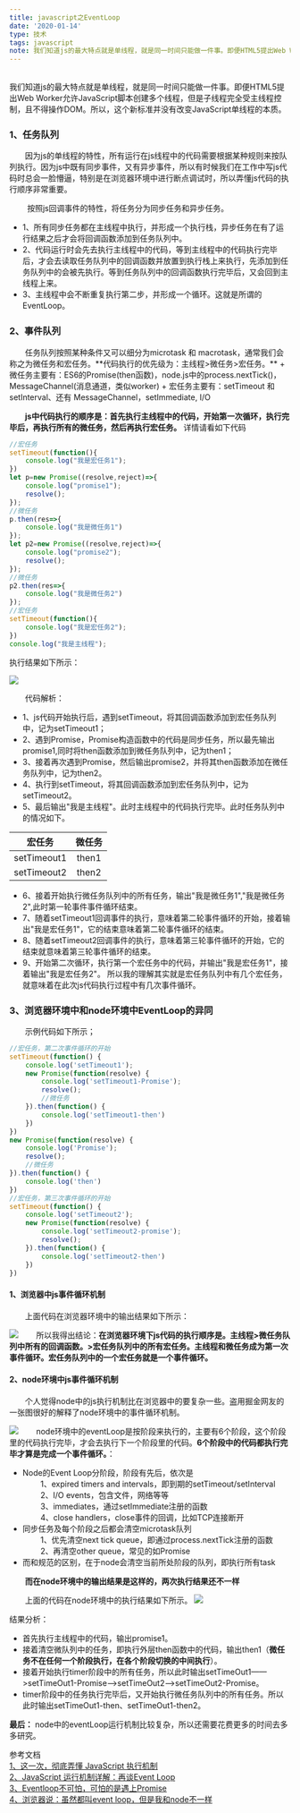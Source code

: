 ```yaml
---
title: javascript之EventLoop
date: '2020-01-14'
type: 技术
tags: javascript
note: 我们知道js的最大特点就是单线程，就是同一时间只能做一件事。即便HTML5提出Web Worker允许JavaScript脚本创建多个线程，但是子线程完全受主线程控制，且不得操作DOM。所以，这个新标准并没有改变JavaScript单线程的本质。
---
```

​		
​		我们知道js的最大特点就是单线程，就是同一时间只能做一件事。即便HTML5提出Web Worker允许JavaScript脚本创建多个线程，但是子线程完全受主线程控制，且不得操作DOM。所以，这个新标准并没有改变JavaScript单线程的本质。

<h3>1、任务队列</h3>
&#8195;&#8195;因为js的单线程的特性，所有运行在js线程中的代码需要根据某种规则来按队列执行。因为js中既有同步事件，又有异步事件，所以有时候我们在工作中写js代码时总会一脸懵逼，特别是在浏览器环境中进行断点调试时，所以弄懂js代码的执行顺序非常重要。                

&#8195;&#8195; 按照js回调事件的特性，将任务分为同步任务和异步任务。
+ 1、所有同步任务都在主线程中执行，并形成一个执行栈，异步任务在有了运行结果之后才会将回调函数添加到任务队列中。
+ 2、代码运行时会先去执行主线程中的代码，等到主线程中的代码执行完毕后，才会去读取任务队列中的回调函数并放置到执行栈上来执行，先添加到任务队列中的会被先执行。等到任务队列中的回调函数执行完毕后，又会回到主线程上来。
+ 3、主线程中会不断重复执行第二步，并形成一个循环。这就是所谓的EventLoop。

<h3>2、事件队列</h3>
&#8195;&#8195;任务队列按照某种条件又可以细分为microtask 和 macrotask，通常我们会称之为微任务和宏任务。**代码执行的优先级为：主线程>微任务>宏任务。**
+ 微任务主要有：ES6的Promise(then函数)，node.js中的process.nextTick()，MessageChannel(消息通道，类似worker)
+ 宏任务主要有：setTimeout 和 setInterval、还有 MessageChannel，setImmediate, I/O

**&#8195;&#8195;js中代码执行的顺序是：首先执行主线程中的代码，开始第一次循环，执行完毕后，再执行所有的微任务，然后再执行宏任务。** 详情请看如下代码

```javascript     
//宏任务
setTimeout(function(){
    console.log("我是宏任务1");
})
let p=new Promise((resolve,reject)=>{
    console.log("promise1");
    resolve();
});
//微任务
p.then(res=>{
    console.log("我是微任务1")
});
let p2=new Promise((resolve,reject)=>{
    console.log("promise2");
    resolve();
});
//微任务
p2.then(res=>{
    console.log("我是微任务2")
});
//宏任务
setTimeout(function(){
    console.log("我是宏任务2");
})
console.log("我是主线程");
```
执行结果如下所示：

![](https://user-gold-cdn.xitu.io/2019/6/26/16b948067bc23463?w=1076&h=224&f=png&s=29667)

&#8195;&#8195;代码解析：
+ 1、js代码开始执行后，遇到setTimeout，将其回调函数添加到宏任务队列中，记为setTimeout1；
+ 2、遇到Promise，Promise构造函数中的代码是同步任务，所以最先输出promise1,同时将then函数添加到微任务队列中，记为then1；
+ 3、接着再次遇到Promise，然后输出promise2，并将其then函数添加在微任务队列中，记为then2。
+ 4、执行到setTimeout，将其回调函数添加到宏任务队列中，记为setTimeout2。
+ 5、最后输出"我是主线程"。此时主线程中的代码执行完毕。此时任务队列中的情况如下。
<table style="width:100%;text-align:center">
    <thead style="width:100%;text-align:center">
        <tr>
            <th>宏任务</th>
            <th>微任务</th>
        </tr>
    </thead>
    <tbody>
        <tr>
            <td>setTimeout1	</td>
            <td>then1	</td>
        </tr>
        <tr>
            <td>setTimeout2	</td>
            <td>then2	</td>
        </tr>
    </tbody>
</table>

+ 6、接着开始执行微任务队列中的所有任务，输出"我是微任务1","我是微任务2",此时第一轮事件事件循环结束。
+ 7、随着setTimeout1回调事件的执行，意味着第二轮事件循环的开始，接着输出"我是宏任务1"，它的结束意味着第二轮事件循环的结束。
+ 8、随着setTimeout2回调事件的执行，意味着第三轮事件循环的开始，它的结束就意味着第三轮事件循环的结束。
+ 9、开始第二次循环，执行第一个宏任务中的代码，并输出"我是宏任务1"，接着输出"我是宏任务2"。
所以我的理解其实就是宏任务队列中有几个宏任务，就意味着在此次js代码执行过程中有几次事件循环。
<h3>3、浏览器环境中和node环境中EventLoop的异同</h3>
&#8195;&#8195;示例代码如下所示；

```javascript     
//宏任务，第二次事件循环的开始
setTimeout(function() {
    console.log('setTimeout1');
    new Promise(function(resolve) {
        console.log('setTimeout1-Promise');
        resolve();
        //微任务
    }).then(function() {
        console.log('setTimeout1-then')
    })
})
new Promise(function(resolve) {
    console.log('Promise');
    resolve();
    //微任务
}).then(function() {
    console.log('then')
})
//宏任务，第三次事件循环的开始
setTimeout(function() {
    console.log('setTimeout2');
    new Promise(function(resolve) {
        console.log('setTimeout2-promise');
        resolve();
    }).then(function() {
        console.log('setTimeout2-then')
    })
})
```
<h4>1、浏览器中js事件循环机制</h4>
&#8195;&#8195;上面代码在浏览器环境中的输出结果如下所示：

![](https://user-gold-cdn.xitu.io/2019/6/27/16b994527d4ba908?w=1080&h=241&f=png&s=26891)
&#8195;&#8195;所以我得出结论：**在浏览器环境下js代码的执行顺序是。主线程>微任务队列中所有的回调函数。>宏任务队列中的所有宏任务。主线程和微任务成为第一次事件循环。宏任务队列中的一个宏任务就是一个事件循环。**

<h4>2、node环境中js事件循环机制</h4>
&#8195;&#8195;个人觉得node中的js执行机制比在浏览器中的要复杂一些。盗用掘金网友的一张图很好的解释了node环境中的事件循环机制。

![](https://user-gold-cdn.xitu.io/2019/6/27/16b999512586afa4?w=463&h=481&f=png&s=112070)
&#8195;&#8195;node环境中的eventLoop是按阶段来执行的，主要有6个阶段，这个阶段里的代码执行完毕，才会去执行下一个阶段里的代码。**6个阶段中的代码都执行完毕才算是完成一个事件循环。**：
+ Node的Event Loop分阶段，阶段有先后，依次是    
&#8195; &#8195;1、expired timers and intervals，即到期的setTimeout/setInterval   
&#8195; &#8195;2、I/O events，包含文件，网络等等    
&#8195; &#8195;3、immediates，通过setImmediate注册的函数    
&#8195; &#8195;4、close handlers，close事件的回调，比如TCP连接断开
+ 同步任务及每个阶段之后都会清空microtask队列  
&#8195; &#8195;1、优先清空next tick  queue，即通过process.nextTick注册的函数     
&#8195; &#8195;2、再清空other queue，常见的如Promise
+ 而和规范的区别，在于node会清空当前所处阶段的队列，即执行所有task

**&#8195;&#8195;而在node环境中的输出结果是这样的，两次执行结果还不一样**

&#8195;&#8195;上面的代码在node环境中的执行结果如下所示。
![](https://user-gold-cdn.xitu.io/2019/6/28/16b99aad6d7ca3de?w=681&h=221&f=png&s=37643)

结果分析：
+ 首先执行主线程中的代码，输出promise1。
+ 接着清空微队列中的任务，即执行外层then函数中的代码，输出then1（**微任务不在任何一个阶段执行，在各个阶段切换的中间执行**）。
+ 接着开始执行timer阶段中的所有任务，所以此时输出setTimeOut1——>setTimeOut1-Promise——>setTimeOut2——>setTimeOut2-Promise。
+ timer阶段中的任务执行完毕后，又开始执行微任务队列中的所有任务。所以此时输出setTimeOut1-then、setTimeOut1-then2。

**最后：** node中的eventLoop运行机制比较复杂，所以还需要花费更多的时间去多多研究。

参考文档    
[1、这一次，彻底弄懂 JavaScript 执行机制](https://juejin.im/post/59e85eebf265da430d571f89)  
[2、JavaScript 运行机制详解：再谈Event Loop](http://www.ruanyifeng.com/blog/2014/10/event-loop.html)   
[3、Eventloop不可怕，可怕的是遇上Promise](https://juejin.im/post/5c9a43175188252d876e5903)    
[4、浏览器说：虽然都叫event loop，但是我和node不一样](https://juejin.im/post/5b0ab722f265da0dbd7a646f)
<Valine></Valine>